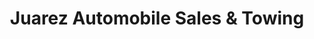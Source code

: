 ---
title: "Juarez Automobile Sales & Towing"
url: /denver/juarez-automobile-sales-and-towing/
shop: car repair
---